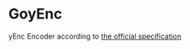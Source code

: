 # GoyEnc

yEnc Encoder according to [the official specification](http://www.yenc.org/yenc-draft.1.3.txt)
